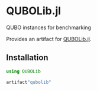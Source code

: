 # QUBOLib.jl

QUBO instances for benchmarking

Provides an artifact for [QUBOLib.jl](https://github.com/pedromxavier/QUBOLib.jl).

## Installation

```julia
using QUBOLib

artifact"qubolib"
```
